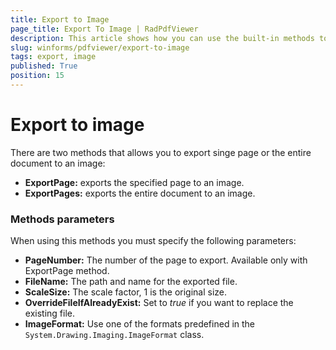 ```yaml
---
title: Export to Image
page_title: Export To Image | RadPdfViewer
description: This article shows how you can use the built-in methods to export single or more pages to an image. 
slug: winforms/pdfviewer/export-to-image
tags: export, image
published: True
position: 15
---
```


# Export to image

There are two methods that allows you to export singe page or the entire document to an image:

* __ExportPage:__ exports the specified page to an image. 
* __ExportPages:__ exports the entire document to an image. 


### Methods parameters

When using this methods you must specify the following parameters:

* __PageNumber:__ The number of the page to export. Available only with ExportPage method.
* __FileName:__ The path and name for the exported file. 
* __ScaleSize:__ The scale factor, 1 is the original size.
* __OverrideFileIfAlreadyExist:__ Set to *true* if you want to replace the existing file.
* __ImageFormat:__ Use one of the formats predefined in the `System.Drawing.Imaging.ImageFormat` class.
